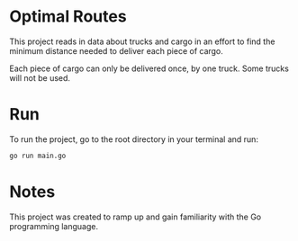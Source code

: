 # Optimal Routes

This project reads in data about trucks and cargo in an effort to find the minimum distance needed to deliver 
each piece of cargo.

Each piece of cargo can only be delivered once, by one truck. Some trucks will not be used.

# Run

To run the project, go to the root directory in your terminal and run:

```bash
go run main.go
```

# Notes

This project was created to ramp up and gain familiarity with the Go programming language.